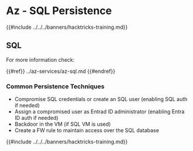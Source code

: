 # Az - SQL Persistence

{{#include ../../../banners/hacktricks-training.md}}

## SQL

For more information check:

{{#ref}}
../az-services/az-sql.md
{{#endref}}

### Common Persistence Techniques

- Compromise SQL credentials or create an SQL user (enabling SQL auth if needed)
- Assign a compromised user as Entrad ID administrator (enabling Entra ID auth if needed)
- Backdoor in the VM (if SQL VM is used)
- Create a FW rule to maintain access over the SQL database


{{#include ../../../banners/hacktricks-training.md}}



